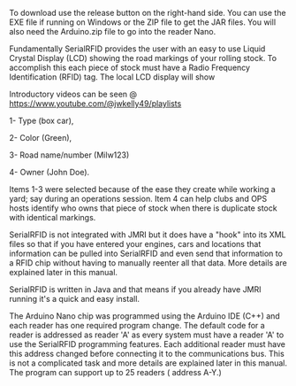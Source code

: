 To download use the release button on the right-hand side. You can use the EXE file if running on Windows or the ZIP file to get the JAR files. You will also need the Arduino.zip file to go into the reader Nano.

Fundamentally SerialRFID provides the user with an easy to use Liquid Crystal Display (LCD) showing the road markings of your rolling stock. 
To accomplish this each piece of stock must have a Radio Frequency Identification (RFID) tag. The local LCD display will show 

Introductory videos can be seen @ https://www.youtube.com/@jwkelly49/playlists

1- Type (box car), 

2- Color (Green), 

3- Road name/number (Milw123)

4- Owner (John Doe). 

Items 1-3 were selected because of the ease they create while working a yard; say during an operations session. Item 4 can help clubs and OPS hosts identify who owns that piece of stock when there is duplicate stock with identical markings.

SerialRFID is not integrated with JMRI but it does have a "hook" into its XML files so that if you have entered your engines, cars and locations that information can be pulled into SerialRFID and even send that information to a RFID chip without having to manually reenter all that data. More details are explained later in this manual.

SerialRFID is written in Java and that means if you already have JMRI running it's a quick and easy install. 

The Arduino Nano chip was programmed using the Arduino IDE (C++) and each reader has one required program change. The default code for a reader is addressed as reader 'A' as every system must have a reader 'A' to use the SerialRFID programming features. Each additional reader must have this address changed before connecting it to the communications bus. This is not a complicated task and more details are explained later in this manual. The program can support up to 25 readers ( address A-Y.) 
